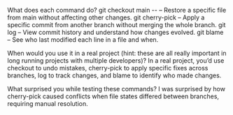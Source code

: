 What does each command do?
git checkout main -- <file> – Restore a specific file from main without affecting other changes.
git cherry-pick <commit> – Apply a specific commit from another branch without merging the whole branch.
git log – View commit history and understand how changes evolved.
git blame <file> – See who last modified each line in a file and when.

When would you use it in a real project (hint: these are all really important in long running projects with multiple developers)?
In a real project, you’d use checkout to undo mistakes, cherry-pick to apply specific fixes across branches, log to track changes, and blame to identify who made changes.

What surprised you while testing these commands?
I was surprised by how cherry-pick caused conflicts when file states differed between branches, requiring manual resolution.